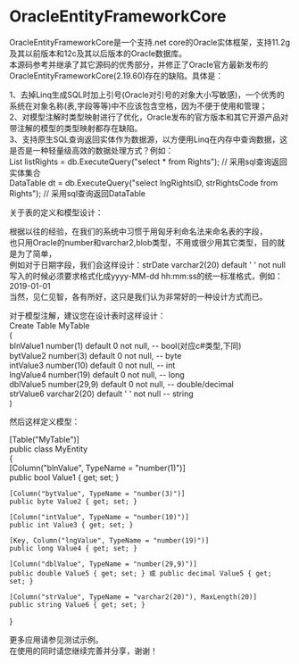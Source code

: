 # OracleEntityFrameworkCore

OracleEntityFrameworkCore是一个支持.net core的Oracle实体框架，支持11.2g及其以前版本和12c及其以后版本的Oracle数据库。   
本源码参考并继承了其它源码的优秀部分，并修正了Oracle官方最新发布的OracleEntityFrameworkCore(2.19.60)存在的缺陷。具体是：   
   
1、去掉Linq生成SQL时加上引号(Oracle对引号的对象大小写敏感)，一个优秀的系统在对象名称(表,字段等等)中不应该包含空格，因为不便于使用和管理；   
2、对模型注解时类型映射进行了优化，Oracle发布的官方版本和其它开源产品对带注解的模型的类型映射都存在缺陷。   
3、支持原生SQL查询返回实体作为数据源，以方便用Linq在内存中查询数据，这是否是一种轻量级高效的数据处理方式？例如：   
List<Rights> listRights = db.ExecuteQuery<Rights>("select * from Rights"); // 采用sql查询返回实体集合   
DataTable dt = db.ExecuteQuery("select lngRightsID, strRightsCode from Rights"); // 采用sql查询返回DataTable   
   
关于表的定义和模型设计：   
   
根据以往的经验，在我们的系统中习惯于用匈牙利命名法来命名表的字段，   
也只用Oracle的number和varchar2,blob类型，不用或很少用其它类型，目的就是为了简单，   
例如对于日期字段，我们会这样设计：strDate  varchar2(20) default ' ' not null   
写入的时候必须要求格式化成yyyy-MM-dd hh:mm:ss的统一标准格式，例如：2019-01-01   
当然，见仁见智，各有所好，这只是我们认为非常好的一种设计方式而已。   
   
对于模型注解，建议您在设计表时这样设计：   
Create Table MyTable   
(   
   blnValue1  number(1)        default 0   not null, -- bool(对应c#类型,下同)   
   bytValue2  number(3)        default 0   not null, -- byte   
   intValue3  number(10)       default 0   not null, -- int   
   lngValue4  number(19)      default 0   not null, -- long   
   dblValue5 number(29,9)    default 0   not null, -- double/decimal   
   strValue6  varchar2(20)      default ' ' not null  -- string   
)   
   
然后这样定义模型：   
   
[Table("MyTable")]   
public class MyEntity   
{   
    [Column("blnValue", TypeName = "number(1)")]   
    public bool Value1 { get; set; }   
       
    [Column("bytValue", TypeName = "number(3)")]   
    public byte Value2 { get; set; }   
       
    [Column("intValue", TypeName = "number(10)")]   
    public int Value3 { get; set; }   
       
    [Key, Column("lngValue", TypeName = "number(19)")]   
    public long Value4 { get; set; }   
       
    [Column("dblValue", TypeName = "number(29,9)")]   
    public double Value5 { get; set; } 或 public decimal Value5 { get; set; }    
       
    [Column("strValue", TypeName = "varchar2(20)"), MaxLength(20)]   
    public string Value6 { get; set; }   
}   
   
更多应用请参见测试示例。   
在使用的同时请您继续完善并分享，谢谢！   
